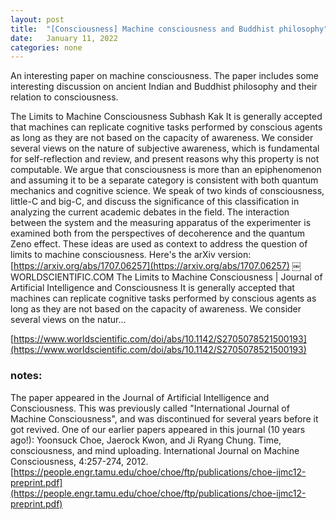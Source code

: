 ```yaml
---
layout: post
title:  "[Consciousness] Machine consciousness and Buddhist philosophy"
date:   January 11, 2022
categories: none
---
```


An interesting paper on machine consciousness. The paper includes some interesting discussion on ancient Indian and Buddhist philosophy and their relation to consciousness.

The Limits to Machine Consciousness
Subhash Kak
It is generally accepted that machines can replicate cognitive tasks performed by conscious agents as long as they are not based on the capacity of awareness. We consider several views on the nature of subjective awareness, which is fundamental for self-reflection and review, and present reasons why this property is not computable. We argue that consciousness is more than an epiphenomenon and assuming it to be a separate category is consistent with both quantum mechanics and cognitive science. We speak of two kinds of consciousness, little-C and big-C, and discuss the significance of this classification in analyzing the current academic debates in the field. The interaction between the system and the measuring apparatus of the experimenter is examined both from the perspectives of decoherence and the quantum Zeno effect. These ideas are used as context to address the question of limits to machine consciousness.
Here's the arXiv version: [https://arxiv.org/abs/1707.06257](https://arxiv.org/abs/1707.06257)
￼
WORLDSCIENTIFIC.COM
The Limits to Machine Consciousness | Journal of Artificial Intelligence and Consciousness
It is generally accepted that machines can replicate cognitive tasks performed by conscious agents as long as they are not based on the capacity of awareness. We consider several views on the natur...

[https://www.worldscientific.com/doi/abs/10.1142/S2705078521500193](https://www.worldscientific.com/doi/abs/10.1142/S2705078521500193)

### notes:

The paper appeared in the Journal of Artificial Intelligence and Consciousness. This was previously called "International Journal of Machine Consciousness", and was discontinued for several years before it got revived. One of our earlier papers appeared in this journal (10 years ago!):
Yoonsuck Choe, Jaerock Kwon, and Ji Ryang Chung. Time, consciousness, and mind uploading. International Journal on Machine Consciousness, 4:257-274, 2012.
[https://people.engr.tamu.edu/choe/choe/ftp/publications/choe-ijmc12-preprint.pdf](https://people.engr.tamu.edu/choe/choe/ftp/publications/choe-ijmc12-preprint.pdf)
 

